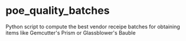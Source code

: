 # poe_quality_batches
Python script to compute the best vendor receipe batches for obtaining items like  Gemcutter's Prism or  Glassblower's Bauble

